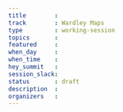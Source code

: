 ```yaml
---
title        : 
track        : Wardley Maps
type         : working-session
topics       :
featured     :
when_day     :
when_time    :
hey_summit   :
session_slack:
status       : draft
description  :
organizers   :
---
```



